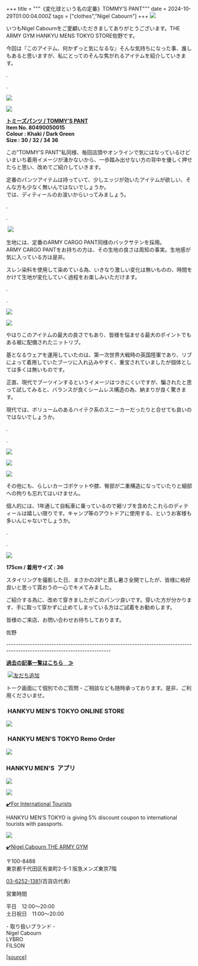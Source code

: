 +++
title = """《変化球という名の定番》TOMMY’S PANT"""
date = 2024-10-29T01:00:04.000Z
tags = ["clothes","Nigel Cabourn"]
+++
![](https://cdn.shopify.com/s/files/1/0094/9295/5196/files/IMG_8432_e52ad072-8fb1-4465-a3f4-6e88b7c37100_480x480.jpg?v=1729922488)

いつもNigel Cabournをご愛顧いただきましてありがとうございます。THE ARMY GYM HANKYU MENS TOKYO STORE佐野です。

今回は『このアイテム、何かずっと気になるな』そんな気持ちになった事、誰しもあると思いますが、私にとってのそんな焦がれるアイテムを紹介していきます。

.

.

![](https://cdn.shopify.com/s/files/1/0094/9295/5196/files/IMG_8407_f614549d-a6f1-469e-9701-eaaf11bd352f_480x480.jpg?v=1729922488)

![](https://cdn.shopify.com/s/files/1/0094/9295/5196/files/IMG_8391_480x480.jpg?v=1729922488)

[**トミーズパンツ / TOMMY’S PANT**](https://web.hh-online.jp/hankyu-mens/goods/index.html?ggcd=M2420019)  
**Item No. 80490050015**  
**Colour : Khaki / Dark Green**  
**Size : 30 / 32 / 34 36**

この”TOMMY'S PANT”私同様、毎回店頭やオンラインで気にはなっているけどいまいち着用イメージが湧かないから、一歩踏み出せない方の背中を優しく押せたらと思い、改めてご紹介していきます。

定番のパンツアイテムは持っていて、少しエッジが効いたアイテムが欲しい、そんな方も少なく無いんではないでしょうか。  
では、ディティールのお浚いからいってみましょう。

.

.

 ![](https://cdn.shopify.com/s/files/1/0094/9295/5196/files/IMG_1470_480x480.jpg?v=1729922574)

生地には、定番のARMY CARGO PANT同様のバックサテンを採用。  
ARMY CARGO PANTをお持ちの方は、その生地の良さは周知の事実。生地感が気に入っている方は是非。

スレン染料を使用して染めている為、いきなり激しい変化は無いものの、時間をかけて生地が変化していく過程をお楽しみいただけます。

.

.

![](https://cdn.shopify.com/s/files/1/0094/9295/5196/files/IMG_8415_336cb7ff-769d-40d2-ae74-3b935e46715d_480x480.jpg?v=1729922488)

![](https://cdn.shopify.com/s/files/1/0094/9295/5196/files/IMG_1486_480x480.jpg?v=1729924075)

やはりこのアイテムの最大の良さでもあり、皆様を悩ませる最大のポイントでもある裾に配備されたニットリブ。

基となるウェアを運用していたのは、第一次世界大戦時の英国陸軍であり、リブによって着用していたブーツに入れ込みやすく、重宝されていましたが個体としては多くは無いものです。

正直、現代でブーツインするというイメージはつきにくいですが、騙されたと思って試してみると、バランスが良くシームレス構造の為、納まりが良く驚きます。

現代では、ボリュームのあるハイテク系のスニーカーだったりと合せても良いのではないでしょうか。

.

.

![](https://cdn.shopify.com/s/files/1/0094/9295/5196/files/IMG_8410_37c84a12-d8d1-471c-a214-07fe0b987b05_480x480.jpg?v=1729922485)

![](https://cdn.shopify.com/s/files/1/0094/9295/5196/files/IMG_8388_c31e3603-1933-41ec-8d61-ef9d895b4390_480x480.jpg?v=1729922488)

![](https://cdn.shopify.com/s/files/1/0094/9295/5196/files/IMG_8421_fd042fac-68fd-4014-a9dd-fc6801ce4063_480x480.jpg?v=1729922488)

その他にも、らしいカーゴポケットや膝、臀部が二重構造になっていたりと細部への拘りも忘れてはいけません。

個人的には、1年通して自転車に乗っているので裾リブを含めたこれらのディティールは嬉しい限りです。キャンプ等のアウトドアに使用する、というお客様も多いんじゃないでしょうか。

.

.

![](https://cdn.shopify.com/s/files/1/0094/9295/5196/files/IMG_1466_fcc10b23-e2aa-44e2-ac21-ea6022e493e8_480x480.jpg?v=1729922482)

**175cm / 着用サイズ : 36**

スタイリングを撮影した日、まさかの28°と蒸し暑さ全開でしたが、皆様に格好良いと思って貰おうの一心でキメてみました。

ご紹介する為に、改めて穿きましたがこのパンツ良いです。穿いた方が分かります、手に取って穿かずに止めてしまっている方はご試着をお勧めします。

皆様のご来店、お問い合わせお待ちしております。

佐野

\--------------------------------------------------------------------------------------------------------------------------

[**過去の記事一覧はこちら　≫**](https://cabourn.jp/blogs/shop-info/tagged/the-army-gym-hankyu-mens-tokyo)

 [![友だち追加](https://scdn.line-apps.com/n/line_add_friends/btn/ja.png)](https://lin.ee/NdALMrk)

トーク画面にて個別でのご質問・ご相談なども随時承っております。是非、ご利用くださいませ。

###  HANKYU MEN'S TOKYO ONLINE STORE

[![](https://cdn.shopify.com/s/files/1/0094/9295/5196/files/89E08B8F-87A2-468C-B5C0-CCCEBD744C0B_240x240.jpg?v=1652323830)](https://web.hh-online.jp/hankyu-mens/goods/list.html?shoptype=1&cid=b_mgs_vtr_amg)

###  HANKYU MEN'S TOKYO Remo Order

[![](https://cdn.shopify.com/s/files/1/0094/9295/5196/files/IMG_4203_480x480.png?v=1693122470)](https://web.hh-online.jp/hankyu-mens/contents/remoorder/)

### HANKYU MEN'S  アプリ

[**![](https://cdn.shopify.com/s/files/1/0094/9295/5196/files/IMG_4236_480x480.png?v=1693821347)**](https://web.hh-online.jp/hankyu-mens/contents/app/)

![](https://cdn.shopify.com/s/files/1/0094/9295/5196/files/642F2481-827F-485B-B569-888BEA4847CE.gif?v=1599792399)

[✔️](https://www.hankyu-dept.co.jp/mens-tokyo/guestcoupon/)[For International Tourists](https://www.hankyu-dept.co.jp/mens-tokyo/guestcoupon/)

HANKYU MEN’S TOKYO is giving 5% discount coupon to international tourists with passports.

![](https://cdn.shopify.com/s/files/1/0094/9295/5196/files/111.jpg?v=1630658023)

[✔️Nigel Cabourn THE ARMY GYM](https://web.hh-online.jp/hankyu-mens/goods/list.html?shoptype=1&cid=b_mgs_vtr_amg)

〒100-8488  
東京都千代田区有楽町2-5-1 阪急メンズ東京7階

[03-6252-1381](tel:0362521381)(百貨店代表)

営業時間

平日　12:00～20:00  
土日祝日　11:00～20:00  

\- 取り扱いブランド -  
Nigel Cabourn  
LYBRO  
FILSON

[[source]](https://cabourn.jp/blogs/shop-info/hankyu20241030)

